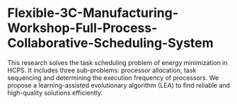 # Flexible-3C-Manufacturing-Workshop-Full-Process-Collaborative-Scheduling-System
This research solves the task scheduling problem of energy minimization in HCPS. It includes three sub-problems: processor allocation, task sequencing and determining the execution frequency of processors. We propose a learning-assisted evolutionary algorithm (LEA) to find reliable and high-quality solutions efficiently.
